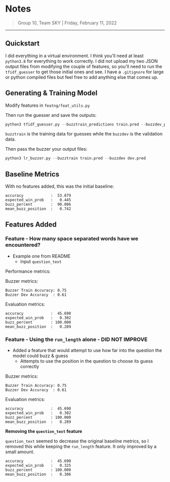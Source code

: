 # Notes

> Group 10, Team SKY | Friday, February 11, 2022
-------------------------------------------------

## Quickstart

I did everything in a virtual environment. I think you'll need at least `python3.8` for everything to work correctly. I did not upload my two JSON output files from modifying the couple of features, so you'll need to run the `tfidf_guesser` to get those initial ones and see. I have a `.gitignore` for large or python compiled files but feel free to add anything else that comes up.

## Generating & Training Model

Modify features in `featng/feat_utils.py`

Then run the guesser and save the outputs:

```python
python3 tfidf_guesser.py --buzztrain_predictions train.pred --buzzdev_predictions dev.pred
```

`buzztrain` is the training data for guesses while the `buzzdev` is the validation data.

Then pass the buzzer your output files:

```python
python3 lr_buzzer.py --buzztrain train.pred --buzzdev dev.pred
```

## Baseline Metrics

With no features added, this was the initial baseline:

```
accuracy            :  53.879
expected_win_prob   :   0.445
buzz_percent        :  90.086
mean_buzz_position  :   0.742
```

## Features Added

### Feature - How many space separated words have we encountered?

* Example one from README
	* input `question_text`

Performance metrics:

Buzzer metrics:

```
Buzzer Train Accuracy: 0.75
Buzzer Dev Accuracy  : 0.61
```

Evaluation metrics:

```
accuracy            :  45.690
expected_win_prob   :   0.302
buzz_percent        : 100.000
mean_buzz_position  :   0.289
```

### Feature - Using the `run_length` alone - DID NOT IMPROVE

* Added a feature that would attempt to use how far into the question the model could buzz & guess
	* Attempts to use the position in the question to choose its guess correctly

Buzzer metrics:

```
Buzzer Train Accuracy: 0.75
Buzzer Dev Accuracy  : 0.61
```

Evaluation metrics:

```
accuracy            :  45.690
expected_win_prob   :   0.302
buzz_percent        : 100.000
mean_buzz_position  :   0.289
```

__Removing the `question_text` feature__

`question_text` seemed to decrease the original baseline metrics, so I removed this while keeping the `run_length` feature. It only improved by a small amount.

```
accuracy            :  45.690
expected_win_prob   :   0.325
buzz_percent        : 100.000
mean_buzz_position  :   0.306
```
